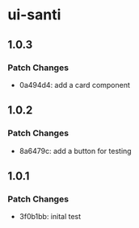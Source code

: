 # ui-santi

## 1.0.3

### Patch Changes

- 0a494d4: add a card component

## 1.0.2

### Patch Changes

- 8a6479c: add a button for testing

## 1.0.1

### Patch Changes

- 3f0b1bb: inital test
